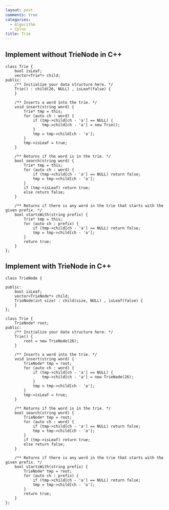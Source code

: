 ```yaml
---
layout: post
comments: true
categories: 
  - Algorithm
  - Cplus
title: Trie
---
```


## Implement without TrieNode in C++

    class Trie {
        bool isLeaf;
        vector<Trie*> child;
    public:
        /** Initialize your data structure here. */
        Trie() : child(26, NULL) , isLeaf(false) {
        }

        /** Inserts a word into the trie. */
        void insert(string word) {
            Trie* tmp = this;
            for (auto ch : word) {
                if (tmp->child[ch - 'a'] == NULL) {
                    tmp->child[ch - 'a'] = new Trie();
                }
                tmp = tmp->child[ch - 'a'];
            }
            tmp->isLeaf = true;
        }

        /** Returns if the word is in the trie. */
        bool search(string word) {
            Trie* tmp = this;
            for (auto ch : word) {
                if (tmp->child[ch - 'a'] == NULL) return false;
                tmp = tmp->child[ch - 'a'];
            }
            if (tmp->isLeaf) return true;
            else return false;
        }

        /** Returns if there is any word in the trie that starts with the given prefix. */
        bool startsWith(string prefix) {
            Trie* tmp = this;
            for (auto ch : prefix) {
                if (tmp->child[ch - 'a'] == NULL) return false;
                tmp = tmp->child[ch - 'a'];
            }
            return true;
        }
    };

## Implement with TrieNode in C++

    class TrieNode {

    public: 
        bool isLeaf;
        vector<TrieNode*> child;
        TrieNode(int size) : child(size, NULL) , isLeaf(false) {
        }
    };

    class Trie {
        TrieNode* root;
    public:
        /** Initialize your data structure here. */
        Trie() {
            root = new TrieNode(26);
        }

        /** Inserts a word into the trie. */
        void insert(string word) {
            TrieNode* tmp = root;
            for (auto ch : word) {
                if (tmp->child[ch - 'a'] == NULL) {
                    tmp->child[ch - 'a'] = new TrieNode(26);
                }
                tmp = tmp->child[ch - 'a'];
            }
            tmp->isLeaf = true;
        }

        /** Returns if the word is in the trie. */
        bool search(string word) {
            TrieNode* tmp = root;
            for (auto ch : word) {
                if (tmp->child[ch - 'a'] == NULL) return false;
                tmp = tmp->child[ch - 'a'];
            }
            if (tmp->isLeaf) return true;
            else return false;
        }

        /** Returns if there is any word in the trie that starts with the given prefix. */
        bool startsWith(string prefix) {
            TrieNode* tmp = root;
            for (auto ch : prefix) {
                if (tmp->child[ch - 'a'] == NULL) return false;
                tmp = tmp->child[ch - 'a'];
            }
            return true;
        }
    };
